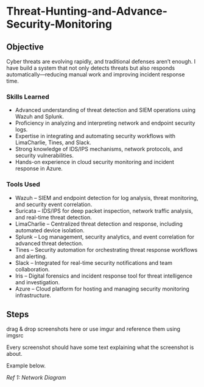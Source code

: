 # Threat-Hunting-and-Advance-Security-Monitoring

## Objective

Cyber threats are evolving rapidly, and traditional defenses aren’t enough. I have build a system that not only detects threats but also responds automatically—reducing manual work and improving incident response time.

### Skills Learned

- Advanced understanding of threat detection and SIEM operations using Wazuh and Splunk.
- Proficiency in analyzing and interpreting network and endpoint security logs.
- Expertise in integrating and automating security workflows with LimaCharlie, Tines, and Slack.
- Strong knowledge of IDS/IPS mechanisms, network protocols, and security vulnerabilities.
- Hands-on experience in cloud security monitoring and incident response in Azure.

### Tools Used

- Wazuh – SIEM and endpoint detection for log analysis, threat monitoring, and security event correlation.
- Suricata – IDS/IPS for deep packet inspection, network traffic analysis, and real-time threat detection.
- LimaCharlie – Centralized threat detection and response, including automated device isolation.
- Splunk – Log management, security analytics, and event correlation for advanced threat detection.
- Tines – Security automation for orchestrating threat response workflows and alerting.
- Slack – Integrated for real-time security notifications and team collaboration.
- Iris – Digital forensics and incident response tool for threat intelligence and investigation.
- Azure – Cloud platform for hosting and managing security monitoring infrastructure.

## Steps
drag & drop screenshots here or use imgur and reference them using imgsrc

Every screenshot should have some text explaining what the screenshot is about.

Example below.

*Ref 1: Network Diagram*
